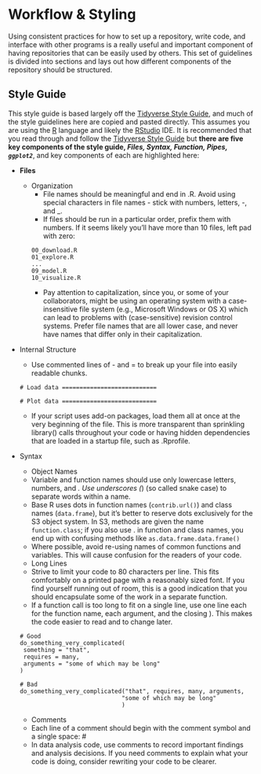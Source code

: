 # Workflow & Styling

Using consistent practices for how to set up a repository, write code, and interface with other programs is a really useful and important component of having repositories that can be easily used by others. This set of guidelines is divided into sections and lays out how different components of the repository should be structured. 

## Style Guide

This style guide is based largely off the [Tidyverse Style Guide](https://style.tidyverse.org/), and much of the style guidelines here are copied and pasted directly. This assumes you are using the [R](https://www.r-project.org/) language and likely the [RStudio](https://www.rstudio.com/) IDE. It is recommended that you read through and follow the [Tidyverse Style Guide](https://style.tidyverse.org/) but **there are five key components of the style guide, *Files, Syntax, Function, Pipes, `ggplot2`***, and key components of each are highlighted here: 

* **Files**
  * Organization
    * File names should be meaningful and end in .R. Avoid using special characters in file names - stick with numbers, letters, -, and _.
    * If files should be run in a particular order, prefix them with numbers. If it seems likely you’ll have more than 10 files, left pad with zero:
    ```
    00_download.R
    01_explore.R
    ...
    09_model.R
    10_visualize.R
    ```
    * Pay attention to capitalization, since you, or some of your collaborators, might be using an operating system with a case-insensitive file system (e.g., Microsoft Windows or OS X) which can lead to problems with (case-sensitive) revision control systems. Prefer file names that are all lower case, and never have names that differ only in their capitalization.
 * Internal Structure
   * Use commented lines of - and = to break up your file into easily readable chunks.
   ```
   # Load data ===========================

   # Plot data ===========================
   ```
   * If your script uses add-on packages, load them all at once at the very beginning of the file. This is more transparent than sprinkling library() calls throughout your code or having hidden dependencies that are loaded in a startup file, such as .Rprofile.

* Syntax
  * Object Names
   * Variable and function names should use only lowercase letters, numbers, and _. Use underscores (_) (so called snake case) to separate words within a name.
   * Base R uses dots in function names (`contrib.url()`) and class names (`data.frame`), but it’s better to reserve dots exclusively for the S3 object system. In S3, methods are given the name `function.class`; if you also use . in function and class names, you end up with confusing methods like `as.data.frame.data.frame()`
   * Where possible, avoid re-using names of common functions and variables. This will cause confusion for the readers of your code.
  * Long Lines
   * Strive to limit your code to 80 characters per line. This fits comfortably on a printed page with a reasonably sized font. If you find yourself running out of room, this is a good indication that you should encapsulate some of the work in a separate function.
   * If a function call is too long to fit on a single line, use one line each for the function name, each argument, and the closing ). This makes the code easier to read and to change later.
  ```
  # Good
  do_something_very_complicated(
   something = "that",
   requires = many,
   arguments = "some of which may be long"
  )
 
  # Bad
  do_something_very_complicated("that", requires, many, arguments,
                               "some of which may be long"
                               )
  ```
  * Comments
   * Each line of a comment should begin with the comment symbol and a single space: #
   * In data analysis code, use comments to record important findings and analysis decisions. If you need comments to explain what your code is doing, consider rewriting your code to be clearer. 

